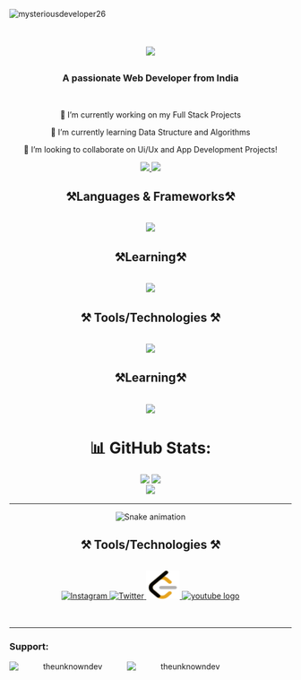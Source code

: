 <p align="left"> <img src="https://komarev.com/ghpvc/?username=mysteriousdeveloper26&label=Profile%20views&color=0e75b6&style=flat" alt="mysteriousdeveloper26" /> </p>
<h1 align="center">
    <img src="https://readme-typing-svg.herokuapp.com/?font=Righteous&size=35&center=true&vCenter=true&width=500&height=70&duration=4000&lines=Hi+There!+👋;+I'm+Mysterious+Developer!;" />
</h1>

<h3 align="center">A passionate Web Developer from India </h3>

<br/>

<div align="center">
 
 🔭  I’m currently working on my Full Stack Projects
 
  🌱 I’m currently learning Data Structure and Algorithms
  
👯 I’m looking to collaborate on Ui/Ux and App Development Projects!


 </div>
 
<div align="center"> 
  <a href="mailto:mysteriousdeveloper26@gmail.com">
    <img src="https://img.shields.io/badge/Gmail-333333?style=for-the-badge&logo=gmail&logoColor=red" />
  </a>
  <a href="https://linkedin.com/in/" target="_blank">
    <img src="https://img.shields.io/badge/LinkedIn-0077B5?style=for-the-badge&logo=linkedin&logoColor=white" target="_blank" />
  </a>
  <!-- <a href="https://salesp07.github.io" target="_blank">
     <img src="https://img.shields.io/badge/Portfolio-FF5722?style=for-the-badge&logo=todoist&logoColor=white" target="_blank" /> <!-- sqlite, safari, google-chrome are other good icon options -->
<!--   </a> --> 
</div>



 
<h2 align="center">⚒️Languages & Frameworks⚒️</h2>
<br/>
<div align="center">
    <img src="https://skillicons.dev/icons?i=cpp,c,python,bootstrap,html,css,tailwind,nodejs,javascript,mongodb" />
    
</div>


<h2 align="center">⚒️Learning⚒️</h2>
<br/>
<div align="center">
    <img src="https://skillicons.dev/icons?i=flutter" />
    
<h2 align="center">⚒️ Tools/Technologies ⚒️</h2>
<br/>
<div align="center">
    <img src="https://skillicons.dev/icons?i=git,github,vscode,atom,ps,pr,xd,vercel,ae,ai,figma" />
    
</div>
<h2 align="center">⚒️Learning⚒️</h2>
<br/>
<div align="center">
    <img src="https://skillicons.dev/icons?i=blender" />
    
</div>
<!-- ----------- GITHUB STATS SECTION ------------ -->


# 📊 GitHub Stats:
![](https://github-readme-stats.vercel.app/api?username=mysteriousdeveloper26&theme=radical&hide_border=false&include_all_commits=false&count_private=false)
![](https://github-readme-streak-stats.herokuapp.com/?user=mysteriousdeveloper26&theme=radical&hide_border=false)<br/>
![](https://github-readme-stats.vercel.app/api/top-langs/?username=mysteriousdeveloper26&theme=radical&hide_border=false&include_all_commits=false&count_private=false&layout=compact)

<hr>


![Snake animation](https://raw.githubusercontent.com/{mysteriousdeveloper26}/mysteriousdeveloper26}/output/github-contribution-grid-snake-dark.gif)


<!-- ----------- CONNECT WITH ME SECTION -------------- -->

<h2 align="center">⚒️ Tools/Technologies ⚒️</h2>
<br/>
<div align="center">
    <a href="https://www.instagram.com/mysterious__developer/"><img src="https://skillicons.dev/icons?i=instagram" alt="Instagram" >
    </a>
      <a href="https://www.youtube.com/watch?v=JIxRaOQfxAo"><img src="https://skillicons.dev/icons?i=twitter" alt="Twitter" >
    </a>
      <a href="https://leetcode.com/MysteriousDeveloper/"><img src="leetcode.svg" width="60" height="50" alt="Leetcode" >
    </a>

 <a href="https://youtube.com/@Mysterious__Developer?si=77Ra_zvQLIV_BRWL" target="_blank">
    <img src="https://raw.githubusercontent.com/maurodesouza/profile-readme-generator/master/src/assets/icons/social/youtube/default.svg" width="60" height="50" alt="youtube logo"  />
  </a>
   

</div>
<br>
<br>

</p>


<hr>

<h3 align="left">Support:</h3>
<p><a href="https://www.buymeacoffee.com/theunknowndev"> <img align="left" src="https://cdn.buymeacoffee.com/buttons/v2/default-yellow.png" height="50" width="210" alt="theunknowndev" /></a><a href="https://ko-fi.com/theunknowndev"> <img align="left" src="https://cdn.ko-fi.com/cdn/kofi3.png?v=3" height="50" width="210" alt="theunknowndev" /></a></p><br><br>





<!-- ------ CONNECT WITH ME SECTION END ----------------- ---!>
